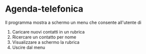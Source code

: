 # Agenda-telefonica
Il programma mostra a schermo un menu che consente all'utente di
1) Caricare nuovi contatti in un rubrica
2) Ricercare un contatto per nome
3) Visualizzare a schermo la rubrica 
4) Uscire dal menu

